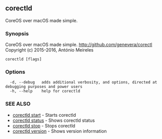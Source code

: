## corectld

CoreOS over macOS made simple.

### Synopsis


CoreOS over macOS made simple. <http://github.com/genevera/corectl>
Copyright (c) 2015-2016, António Meireles


```
corectld [flags]
```

### Options

```
  -d, --debug   adds additional verbosity, and options, directed at debugging purposes and power users
  -h, --help    help for corectld
```

### SEE ALSO
* [corectld start](corectld_start.md)	 - Starts corectld
* [corectld status](corectld_status.md)	 - Shows corectld status
* [corectld stop](corectld_stop.md)	 - Stops corectld
* [corectld version](corectld_version.md)	 - Shows version information

